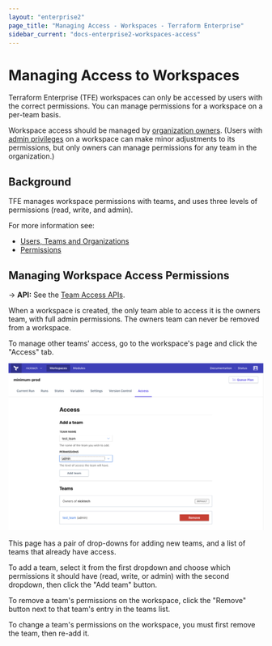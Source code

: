 ```yaml
---
layout: "enterprise2"
page_title: "Managing Access - Workspaces - Terraform Enterprise"
sidebar_current: "docs-enterprise2-workspaces-access"
---
```


# Managing Access to Workspaces

Terraform Enterprise (TFE) workspaces can only be accessed by users with the correct permissions. You can manage permissions for a workspace on a per-team basis.

Workspace access should be managed by [organization owners](../users-teams-organizations/teams.html#the-owners-team). (Users with [admin privileges](../users-teams-organizations/permissions.html) on a workspace can make minor adjustments to its permissions, but only owners can manage permissions for any team in the organization.)

## Background

TFE manages workspace permissions with teams, and uses three levels of permissions (read, write, and admin).

For more information see:

- [Users, Teams and Organizations](../users-teams-organizations/index.html)
- [Permissions](../users-teams-organizations/permissions.html)

## Managing Workspace Access Permissions

-> **API:** See the [Team Access APIs](../api/team-access.html).

When a workspace is created, the only team able to access it is the owners team, with full admin permissions. The owners team can never be removed from a workspace.

To manage other teams' access, go to the workspace's page and click the "Access" tab.

![Screenshot: a workspace's access settings page](./images/access.png)

This page has a pair of drop-downs for adding new teams, and a list of teams that already have access.

To add a team, select it from the first dropdown and choose which permissions it should have (read, write, or admin) with the second dropdown, then click the "Add team" button.

To remove a team's permissions on the workspace, click the "Remove" button next to that team's entry in the teams list.

To change a team's permissions on the workspace, you must first remove the team, then re-add it.


